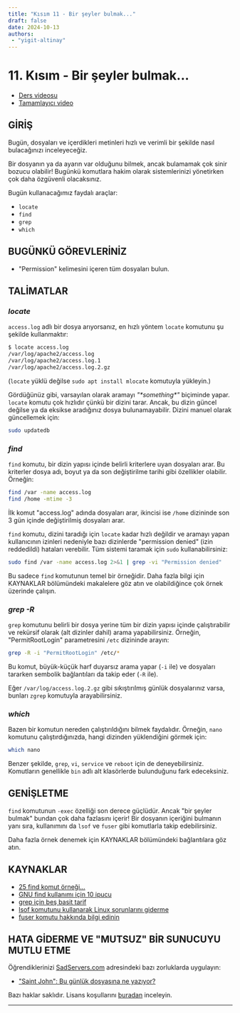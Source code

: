 ```yaml
---
title: "Kısım 11 - Bir şeyler bulmak..."
draft: false
date: 2024-10-13
authors:
 - "yigit-altinay"
---
```


# 11. Kısım - Bir şeyler bulmak...

* [Ders videosu](https://youtu.be/gQ9nP9PN8KA)  
* [Tamamlayıcı video](https://www.youtube.com/live/2lYo_FJxQR8?feature=shared)

## GİRİŞ

Bugün, dosyaları ve içerdikleri metinleri hızlı ve verimli bir şekilde nasıl bulacağınızı inceleyeceğiz.  

Bir dosyanın ya da ayarın var olduğunu bilmek, ancak bulamamak çok sinir bozucu olabilir! Bugünkü komutlara hakim olarak sistemlerinizi yönetirken çok daha özgüvenli olacaksınız.

Bugün kullanacağımız faydalı araçlar:  

* `locate`  
* `find`  
* `grep`  
* `which`

## BUGÜNKÜ GÖREVLERİNİZ

* "Permission" kelimesini içeren tüm dosyaları bulun.

## TALİMATLAR

### _locate_

`access.log` adlı bir dosya arıyorsanız, en hızlı yöntem `locate` komutunu şu şekilde kullanmaktır:  

```bash
$ locate access.log
/var/log/apache2/access.log
/var/log/apache2/access.log.1
/var/log/apache2/access.log.2.gz
```

(`locate` yüklü değilse `sudo apt install mlocate` komutuyla yükleyin.)  

Gördüğünüz gibi, varsayılan olarak aramayı _"\*something\*"_ biçiminde yapar. `locate` komutu çok hızlıdır çünkü bir dizini tarar. Ancak, bu dizin güncel değilse ya da eksikse aradığınız dosya bulunamayabilir. Dizini manuel olarak güncellemek için:  

```bash
sudo updatedb
```

### _find_

`find` komutu, bir dizin yapısı içinde belirli kriterlere uyan dosyaları arar. Bu kriterler dosya adı, boyut ya da son değiştirilme tarihi gibi özellikler olabilir. Örneğin:  

```bash
find /var -name access.log
find /home -mtime -3
```

İlk komut "access.log" adında dosyaları arar, ikincisi ise `/home` dizininde son 3 gün içinde değiştirilmiş dosyaları arar.  

`find` komutu, dizini taradığı için `locate` kadar hızlı değildir ve aramayı yapan kullanıcının izinleri nedeniyle bazı dizinlerde "permission denied" (izin reddedildi) hataları verebilir. Tüm sistemi taramak için `sudo` kullanabilirsiniz:  

```bash
sudo find /var -name access.log 2>&1 | grep -vi "Permission denied"
```

Bu sadece `find` komutunun temel bir örneğidir. Daha fazla bilgi için KAYNAKLAR bölümündeki makalelere göz atın ve olabildiğince çok örnek üzerinde çalışın.

### _grep -R_

`grep` komutunu belirli bir dosya yerine tüm bir dizin yapısı içinde çalıştırabilir ve rekürsif olarak (alt dizinler dahil) arama yapabilirsiniz. Örneğin, "PermitRootLogin" parametresini `/etc` dizininde arayın:

```bash
grep -R -i "PermitRootLogin" /etc/*
```

Bu komut, büyük-küçük harf duyarsız arama yapar (`-i` ile) ve dosyaları tararken sembolik bağlantıları da takip eder (`-R` ile).  

Eğer `/var/log/access.log.2.gz` gibi sıkıştırılmış günlük dosyalarınız varsa, bunları `zgrep` komutuyla arayabilirsiniz.

### _which_

Bazen bir komutun nereden çalıştırıldığını bilmek faydalıdır. Örneğin, `nano` komutunu çalıştırdığınızda, hangi dizinden yüklendiğini görmek için:  

```bash
which nano
```

Benzer şekilde, `grep`, `vi`, `service` ve `reboot` için de deneyebilirsiniz. Komutların genellikle `bin` adlı alt klasörlerde bulunduğunu fark edeceksiniz.

## GENİŞLETME

`find` komutunun `-exec` özelliği son derece güçlüdür. Ancak "bir şeyler bulmak" bundan çok daha fazlasını içerir! Bir dosyanın içeriğini bulmanın yanı sıra, kullanımını da `lsof` ve `fuser` gibi komutlarla takip edebilirsiniz.

Daha fazla örnek denemek için KAYNAKLAR bölümündeki bağlantılara göz atın.

## KAYNAKLAR

* [25 find komut örneği...](https://www.linuxtechi.com/25-find-command-examples-for-linux-beginners/)  
* [GNU find kullanımı için 10 ipucu](https://www.linux.com/tutorials/10-tips-using-gnu-find/)  
* [grep için beş basit tarif](http://arstechnica.com/open-source/news/2009/05/command-line-made-easy-five-simple-recipes-for-grep.ars)  
* [lsof komutunu kullanarak Linux sorunlarını giderme](https://www.redhat.com/sysadmin/analyze-processes-lsof)  
* [fuser komutu hakkında bilgi edinin](https://youtu.be/xF8uttDarG0)

## HATA GİDERME VE "MUTSUZ" BİR SUNUCUYU MUTLU ETME

Öğrendiklerinizi [SadServers.com](https://sadservers.com/) adresindeki bazı zorluklarda uygulayın:

* ["Saint John": Bu günlük dosyasına ne yazıyor?](https://sadservers.com/scenario/saint-john)

Bazı haklar saklıdır. Lisans koşullarını [buradan](https://github.com/livialima/linuxupskillchallenge/blob/master/LICENSE) inceleyin. 

---
